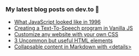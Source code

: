 ### My latest blog posts on dev.to 📖

<!-- BLOG-POST-LIST:START -->
- [What JavaScript looked like in 1996](https://dev.to/js_bits_bill/what-javascript-looked-like-in-1996-3o9)
- [Creating a Text-To-Speech program in Vanilla JS](https://dev.to/js_bits_bill/creating-a-text-to-speech-program-in-vanilla-js-586l)
- [Customize any website with your own CSS](https://dev.to/js_bits_bill/customize-any-website-with-your-own-css-2bll)
- [3 Uncommon but useful HTML elements](https://dev.to/js_bits_bill/3-uncommon-but-useful-html-elements-jdi)
- [Collapsable content in Markdown with &lt;details&gt;](https://dev.to/js_bits_bill/collapsable-content-in-markdown-with-details-48k8)
<!-- BLOG-POST-LIST:END -->

